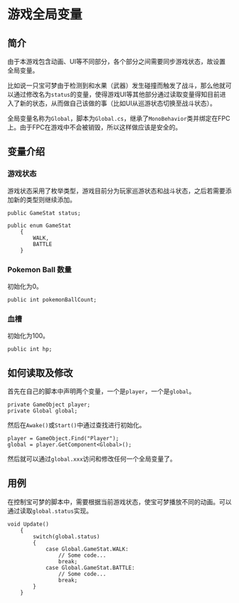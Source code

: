 # 游戏全局变量
## 简介
由于本游戏包含动画、UI等不同部分，各个部分之间需要同步游戏状态，故设置全局变量。

比如说一只宝可梦由于检测到和水果（武器）发生碰撞而触发了战斗，那么他就可以通过修改名为`status`的变量，使得游戏UI等其他部分通过读取变量得知目前进入了新的状态，从而做自己该做的事（比如UI从巡游状态切换至战斗状态）。

全局变量名称为`Global`，脚本为`Global.cs`，继承了`MonoBehavior`类并绑定在FPC上。由于FPC在游戏中不会被销毁，所以这样做应该是安全的。

## 变量介绍
### 游戏状态
游戏状态采用了枚举类型，游戏目前分为玩家巡游状态和战斗状态，之后若需要添加新的类型则继续添加。
```
public GameStat status;
```
```
public enum GameStat
    {
        WALK,
        BATTLE
    }
```

### Pokemon Ball 数量
初始化为0。
```
public int pokemonBallCount;
```

### 血槽
初始化为100。
```
public int hp;
```

## 如何读取及修改
首先在自己的脚本中声明两个变量，一个是`player`，一个是`global`。
```
private GameObject player;
private Global global;
```
然后在`Awake()`或`Start()`中通过查找进行初始化。
```
player = GameObject.Find("Player");
global = player.GetComponent<Global>();
```
然后就可以通过`global.xxx`访问和修改任何一个全局变量了。

## 用例
在控制宝可梦的脚本中，需要根据当前游戏状态，使宝可梦播放不同的动画。可以通过读取`global.status`实现。
```
void Update()
    {
        switch(global.status)
        {
            case Global.GameStat.WALK:
                // Some code...
                break;
            case Global.GameStat.BATTLE:
                // Some code...
                break;
        }        
    }
```